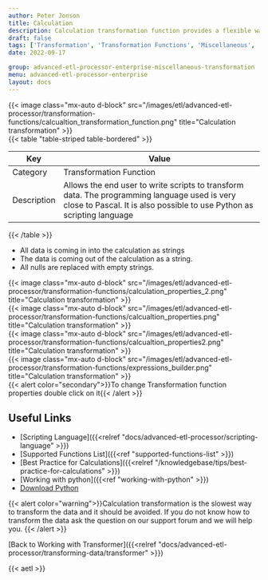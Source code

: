 ```yaml
---
author: Peter Jonson
title: Calculation
description: Calculation transformation function provides a flexible way of transforming the data. The programming language used is very close to Pascal. It is also possible to use Python as scripting language
draft: false
tags: ['Transformation', 'Transformation Functions', 'Miscellaneous', 'Script', 'Pascal', 'Python']
date: 2022-09-17

group: advanced-etl-processor-enterprise-miscellaneous-transformation
menu: advanced-etl-processor-enterprise
layout: docs
---
```


{{< image class="mx-auto d-block"  src="/images/etl/advanced-etl-processor/transformation-functions/calcualtion_transformation_function.png" title="Calculation transformation" >}}
\
{{< table "table-striped table-bordered" >}}

| Key         | Value                                                                                                                                                                  |
| ----------- | ---------------------------------------------------------------------------------------------------------------------------------------------------------------------- |
| Category    | Transformation Function                                                                                                                                                |
| Description | Allows the end user to write scripts to transform data. The programming language used is very close to Pascal. It is also possible to use Python as scripting language |

{{< /table >}}

- All data is coming in into the calculation as strings
- The data is coming out of the calculation as a string.
- All nulls are replaced with empty strings.

{{< image class="mx-auto d-block"  src="/images/etl/advanced-etl-processor/transformation-functions/calculation_properties_2.png" title="Calculation transformation" >}}
\
{{< image class="mx-auto d-block"  src="/images/etl/advanced-etl-processor/transformation-functions/calcualtion_properties.png" title="Calculation transformation" >}}
\
{{< image class="mx-auto d-block"  src="/images/etl/advanced-etl-processor/transformation-functions/calcualtion_properties2.png" title="Calculation transformation" >}}
\
{{< image class="mx-auto d-block"  src="/images/etl/advanced-etl-processor/transformation-functions/expressions_builder.png" title="Calculation transformation" >}}
\
{{< alert color="secondary">}}To change Transformation function properties double click on it{{< /alert >}}

## Useful Links

- [Scripting Language]({{<relref "docs/advanced-etl-processor/scripting-language" >}})
- [Supported Functions List]({{<ref "supported-functions-list" >}})
- [Best Practice for Calculations]({{<relref "/knowledgebase/tips/best-practice-for-calculations" >}})
- [Working with python]({{<ref "working-with-python" >}})
- [Download Python](https://www.python.org/downloads)

{{< alert color="warning">}}Calculation transformation is the slowest way to transform the data and it should be avoided.
If you do not know how to transform the data ask the question on our support forum and we will help you.
{{< /alert >}}

[Back to Working with Transformer]({{<relref "docs/advanced-etl-processor/transforming-data/transformer" >}})

{{< aetl >}}
